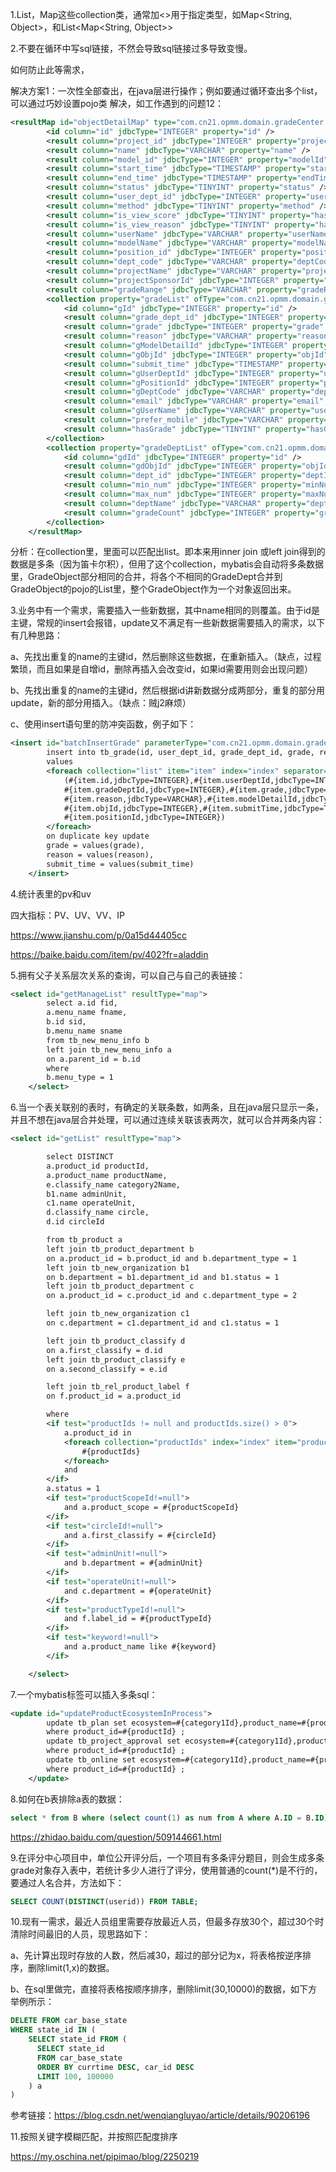 1.List，Map这些collection类，通常加<>用于指定类型，如Map<String, Object>，和List<Map<String, Object>>



2.不要在循环中写sql链接，不然会导致sql链接过多导致变慢。

如何防止此等需求，

解决方案1：一次性全部查出，在java层进行操作；例如要通过循环查出多个list，可以通过巧妙设置pojo类 解决，如工作遇到的问题12：

```xml
<resultMap id="objectDetailMap" type="com.cn21.opmm.domain.gradeCenter.GradeObject">
        <id column="id" jdbcType="INTEGER" property="id" />
        <result column="project_id" jdbcType="INTEGER" property="projectId" />
        <result column="name" jdbcType="VARCHAR" property="name" />
        <result column="model_id" jdbcType="INTEGER" property="modelId" />
        <result column="start_time" jdbcType="TIMESTAMP" property="startTime" />
        <result column="end_time" jdbcType="TIMESTAMP" property="endTime" />
        <result column="status" jdbcType="TINYINT" property="status" />
        <result column="user_dept_id" jdbcType="INTEGER" property="userDeptId" />
        <result column="method" jdbcType="TINYINT" property="method" />
        <result column="is_view_score" jdbcType="TINYINT" property="hasViewScore" />
        <result column="is_view_reason" jdbcType="TINYINT" property="hasViewReason" />
        <result column="userName" jdbcType="VARCHAR" property="userName" />
        <result column="modelName" jdbcType="VARCHAR" property="modelName" />
        <result column="position_id" jdbcType="INTEGER" property="positionId" />
        <result column="dept_code" jdbcType="VARCHAR" property="deptCode" />
        <result column="projectName" jdbcType="VARCHAR" property="projectName" />
        <result column="projectSponsorId" jdbcType="INTEGER" property="projectSponsorId" />
        <result column="gradeRange" jdbcType="VARCHAR" property="gradeRange" />
        <collection property="gradeList" ofType="com.cn21.opmm.domain.gradeCenter.Grade">
            <id column="gId" jdbcType="INTEGER" property="id" />
            <result column="grade_dept_id" jdbcType="INTEGER" property="gradeDeptId" />
            <result column="grade" jdbcType="INTEGER" property="grade" />
            <result column="reason" jdbcType="VARCHAR" property="reason" />
            <result column="gModelDetailId" jdbcType="INTEGER" property="modelDetailId" />
            <result column="gObjId" jdbcType="INTEGER" property="objId" />
            <result column="submit_time" jdbcType="TIMESTAMP" property="submitTime" />
            <result column="gUserDeptId" jdbcType="INTEGER" property="userDeptId" />
            <result column="gPositionId" jdbcType="INTEGER" property="positionId" />
            <result column="gDeptCode" jdbcType="VARCHAR" property="deptCode" />
            <result column="email" jdbcType="VARCHAR" property="email" />
            <result column="gUserName" jdbcType="VARCHAR" property="userName" />
            <result column="prefer_mobile" jdbcType="VARCHAR" property="mobile" />
            <result column="hasGrade" jdbcType="TINYINT" property="hasGrade" />
        </collection>
        <collection property="gradeDeptList" ofType="com.cn21.opmm.domain.gradeCenter.GradeDept">
            <id column="gdId" jdbcType="INTEGER" property="id" />
            <result column="gdObjId" jdbcType="INTEGER" property="objId" />
            <result column="dept_id" jdbcType="INTEGER" property="deptId" />
            <result column="min_num" jdbcType="INTEGER" property="minNum" />
            <result column="max_num" jdbcType="INTEGER" property="maxNum" />
            <result column="deptName" jdbcType="VARCHAR" property="deptName" />
            <result column="gradeCount" jdbcType="INTEGER" property="gradeCount" />
        </collection>
    </resultMap>

```

分析：在collection里，里面可以匹配出list。即本来用inner join 或left join得到的数据是多条（因为笛卡尔积），但用了这个collection，mybatis会自动将多条数据里，GradeObject部分相同的合并，将各个不相同的GradeDept合并到GradeObject的pojo的List<GradeDept>里，整个GradeObject作为一个对象返回出来。



3.业务中有一个需求，需要插入一些新数据，其中name相同的则覆盖。由于id是主键，常规的insert会报错，update又不满足有一些新数据需要插入的需求，以下有几种思路：

a、先找出重复的name的主键id，然后删除这些数据，在重新插入。（缺点，过程繁琐，而且如果是自增id，删除再插入会改变id，如果id需要用则会出现问题）

b、先找出重复的name的主键id，然后根据id讲新数据分成两部分，重复的部分用update，新的部分用插入。（缺点：贼j2麻烦）

c、使用insert语句里的防冲突函数，例子如下：

```xml
<insert id="batchInsertGrade" parameterType="com.cn21.opmm.domain.gradeCenter.Grade">
        insert into tb_grade(id, user_dept_id, grade_dept_id, grade, reason, model_detail_id, obj_id, submit_time, position_id)
        values
        <foreach collection="list" item="item" index="index" separator=",">
            (#{item.id,jdbcType=INTEGER},#{item.userDeptId,jdbcType=INTEGER},
            #{item.gradeDeptId,jdbcType=INTEGER},#{item.grade,jdbcType=INTEGER},
            #{item.reason,jdbcType=VARCHAR},#{item.modelDetailId,jdbcType=INTEGER},
            #{item.objId,jdbcType=INTEGER},#{item.submitTime,jdbcType=TIMESTAMP},
            #{item.positionId,jdbcType=INTEGER})
        </foreach>
        on duplicate key update
        grade = values(grade),
        reason = values(reason),
        submit_time = values(submit_time)
    </insert>
```



4.统计表里的pv和uv

四大指标：PV、UV、VV、IP

https://www.jianshu.com/p/0a15d44405cc

https://baike.baidu.com/item/pv/402?fr=aladdin



5.拥有父子关系层次关系的查询，可以自己与自己的表链接：

```xml
<select id="getManageList" resultType="map">
        select a.id fid,
        a.menu_name fname,
        b.id sid,
        b.menu_name sname
        from tb_new_menu_info b
        left join tb_new_menu_info a
        on a.parent_id = b.id
        where
		b.menu_type = 1
    </select>
```



6.当一个表关联别的表时，有确定的关联条数，如两条，且在java层只显示一条，并且不想在java层合并处理，可以通过连续关联该表两次，就可以合并两条内容：

```xml
<select id="getList" resultType="map">

        select DISTINCT
        a.product_id productId,
        a.product_name productName,
        e.classify_name category2Name,
        b1.name adminUnit,
        c1.name operateUnit,
        d.classify_name circle,
        d.id circleId

        from tb_product a
        left join tb_product_department b
        on a.product_id = b.product_id and b.department_type = 1
        left join tb_new_organization b1
        on b.department = b1.department_id and b1.status = 1
        left join tb_product_department c
        on a.product_id = c.product_id and c.department_type = 2

        left join tb_new_organization c1
        on c.department = c1.department_id and c1.status = 1

        left join tb_product_classify d
        on a.first_classify = d.id
        left join tb_product_classify e
        on a.second_classify = e.id

        left join tb_rel_product_label f
        on f.product_id = a.product_id

        where
        <if test="productIds != null and productIds.size() > 0">
            a.product_id in
            <foreach collection="productIds" index="index" item="productIds" close=")" open="(" separator=",">
                #{productIds}
            </foreach>
            and
        </if>
        a.status = 1
        <if test="productScopeId!=null">
            and a.product_scope = #{productScopeId}
        </if>
        <if test="circleId!=null">
            and a.first_classify = #{circleId}
        </if>
        <if test="adminUnit!=null">
            and b.department = #{adminUnit}
        </if>
        <if test="operateUnit!=null">
            and c.department = #{operateUnit}
        </if>
        <if test="productTypeId!=null">
            and f.label_id = #{productTypeId}
        </if>
        <if test="keyword!=null">
            and a.product_name like #{keyword}
        </if>

    </select>
```



7.一个mybatis标签可以插入多条sql：

```xml
<update id="updateProductEcosystemInProcess">
        update tb_plan set ecosystem=#{category1Id},product_name=#{productName}
        where product_id=#{productId} ;
        update tb_project_approval set ecosystem=#{category1Id},product_name=#{productName}
        where product_id=#{productId} ;
        update tb_online set ecosystem=#{category1Id},product_name=#{productName}
        where product_id=#{productId} ;
    </update>
```



8.如何在b表排除a表的数据：

```sql
select * from B where (select count(1) as num from A where A.ID = B.ID) = 0
```

https://zhidao.baidu.com/question/509144661.html



9.在评分中心项目中，单位公开评分后，一个项目有多条评分题目，则会生成多条grade对象存入表中，若统计多少人进行了评分，使用普通的count(*)是不行的，要通过人名合并，方法如下：

```sql
SELECT COUNT(DISTINCT(userid)) FROM TABLE;
```



10.现有一需求，最近人员组里需要存放最近人员，但最多存放30个，超过30个时清除时间最旧的人员，现思路如下：

a、先计算出现时存放的人数，然后减30，超过的部分记为x，将表格按逆序排序，删除limit(1,x)的数据。

b、在sql里做完，直接将表格按顺序排序，删除limit(30,10000)的数据，如下方举例所示：

```sql
DELETE FROM car_base_state
WHERE state_id IN (
    SELECT state_id FROM (
      SELECT state_id
      FROM car_base_state
      ORDER BY currtime DESC, car_id DESC
      LIMIT 100, 100000
    ) a
)
```

参考链接：https://blog.csdn.net/wenqiangluyao/article/details/90206196



11.按照关键字模糊匹配，并按照匹配度排序

https://my.oschina.net/pipimao/blog/2250219

